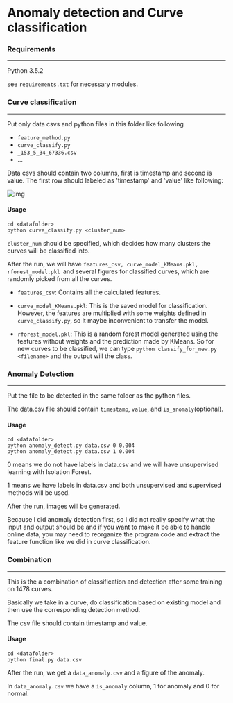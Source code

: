 # Anomaly detection and Curve classification

### Requirements

-------

Python 3.5.2

see `requirements.txt` for necessary modules. 



### Curve classification

--------

Put only data csvs and python files in this folder like following

+ `feature_method.py`
+ `curve_classify.py`
+ `_153_5_34_67336.csv`
+ ...

Data csvs should contain two columns, first is timestamp and second is value. The first row should labeled as 'timestamp' and 'value' like following:

![img](C:\Users\TOBYZX~1\AppData\Local\Temp\企业微信截图_153542558422.png)

#### Usage

```shell
cd <datafolder>
python curve_classify.py <cluster_num>
```

`cluster_num` should be specified, which decides how many clusters the curves will be classified into. 

After the run, we will have `features_csv, curve_model_KMeans.pkl, rforest_model.pkl `and several figures for classified curves, which are randomly picked from all the curves. 

+ `features_csv`: Contains all the calculated features. 

+ `curve_model_KMeans.pkl`: This is the saved model for classification. However, the features are multiplied with some weights defined in `curve_classify.py`, so it maybe inconvenient to transfer the model. 
+ `rforest_model.pkl`: This is a random forest model generated using the features without weights and the prediction made by KMeans. So for new curves to be classified, we can type `python classify_for_new.py <filename>` and the output will the class.  



### Anomaly Detection

--------

Put the file to be detected in the same folder as the python files. 

The data.csv file should contain `timestamp`, `value`, and `is_anomaly`(optional). 

#### Usage

```shell
cd <datafolder>
python anomaly_detect.py data.csv 0 0.004
python anomaly_detect.py data.csv 1 0.004
```

0 means we do not have labels in data.csv and we will have unsupervised learning with Isolation Forest. 

1 means we have labels in data.csv and both unsupervised and supervised methods will be used. 

After the run, images will be generated. 

Because I did anomaly detection first, so I did not really specify what the input and output should be and if you want to make it be able to handle online data, you may need to reorganize the program code and extract the feature function like we did in curve classification. 



### Combination

-------

This is the a combination of classification and detection after some training on 1478 curves. 

Basically we take in a curve, do classification based on existing model and then use the corresponding detection method. 

The csv file should contain timestamp and value. 

#### Usage

```shell
cd <datafolder>
python final.py data.csv
```

After the run, we get a `data_anomaly.csv` and a figure of the anomaly. 

In `data_anomaly.csv` we have a `is_anomaly` column, 1 for anomaly and 0 for normal. 